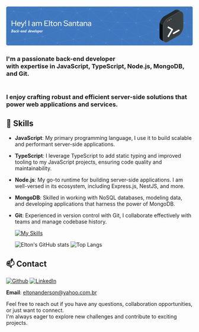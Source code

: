 ![Hello, I'm Elton De Santana](https://github.com/eltonanderson/eltonanderson/blob/main/github-header-image.png)

### I'm a passionate **back-end developer** <br>with expertise in **JavaScript, TypeScript, Node.js, MongoDB, and Git.** 
### <br>I enjoy crafting robust and efficient server-side solutions that power web applications and services.

## 🔧 Skills

- **JavaScript**: My primary programming language, I use it to build scalable and performant server-side applications.

- **TypeScript**: I leverage TypeScript to add static typing and improved tooling to my JavaScript projects, ensuring code quality and maintainability.

- **Node.js**: My go-to runtime for building server-side applications. I am well-versed in its ecosystem, including Express.js, NestJS, and more.

- **MongoDB**: Skilled in working with NoSQL databases, modeling data, and developing applications that harness the power of MongoDB.

- **Git**: Experienced in version control with Git, I collaborate effectively with teams and manage codebase history.

  [![My Skills](https://skillicons.dev/icons?i=js,ts,nodejs,mongodb,postgres,docker,git,github)](https://www.linkedin.com/in/elton-santana-dev/)

  ![Elton's GitHub stats](https://github-readme-stats.vercel.app/api?username=eltonanderson&show_icons=true&theme=radical)
  ![Top Langs](https://github-readme-stats.vercel.app/api/top-langs/?username=eltonanderson&hide_progress=false)


## 📫 Contact

[![Github](https://skillicons.dev/icons?i=github&theme=light)](https://github.com/eltonanderson)
[![LinkedIn](https://skillicons.dev/icons?i=linkedin&theme=light)](https://www.linkedin.com/in/elton-santana-dev/)

**Email**: eltonanderson@yahoo.com.br

Feel free to reach out if you have any questions, collaboration opportunities, or just want to connect. 
<br>I'm always eager to explore new challenges and contribute to exciting projects.
